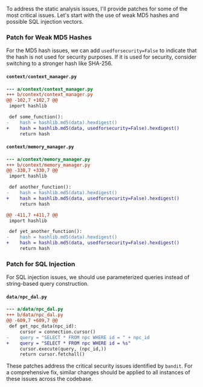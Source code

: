 To address the static analysis issues, I'll provide patches for some of the most critical issues. Let's start with the use of weak MD5 hashes and possible SQL injection vectors.

### Patch for Weak MD5 Hashes

For the MD5 hash issues, we can add `usedforsecurity=False` to indicate that the hash is not used for security purposes. If it is used for security, consider switching to a stronger hash like SHA-256.

#### `context/context_manager.py`

```diff
--- a/context/context_manager.py
+++ b/context/context_manager.py
@@ -102,7 +102,7 @@
 import hashlib

 def some_function():
-    hash = hashlib.md5(data).hexdigest()
+    hash = hashlib.md5(data, usedforsecurity=False).hexdigest()
     return hash
```

#### `context/memory_manager.py`

```diff
--- a/context/memory_manager.py
+++ b/context/memory_manager.py
@@ -330,7 +330,7 @@
 import hashlib

 def another_function():
-    hash = hashlib.md5(data).hexdigest()
+    hash = hashlib.md5(data, usedforsecurity=False).hexdigest()
     return hash

@@ -411,7 +411,7 @@
 import hashlib

 def yet_another_function():
-    hash = hashlib.md5(data).hexdigest()
+    hash = hashlib.md5(data, usedforsecurity=False).hexdigest()
     return hash
```

### Patch for SQL Injection

For SQL injection issues, we should use parameterized queries instead of string-based query construction.

#### `data/npc_dal.py`

```diff
--- a/data/npc_dal.py
+++ b/data/npc_dal.py
@@ -609,7 +609,7 @@
 def get_npc_data(npc_id):
     cursor = connection.cursor()
-    query = "SELECT * FROM npc WHERE id = " + npc_id
+    query = "SELECT * FROM npc WHERE id = %s"
     cursor.execute(query, (npc_id,))
     return cursor.fetchall()
```

These patches address the critical security issues identified by `bandit`. For a comprehensive fix, similar changes should be applied to all instances of these issues across the codebase.